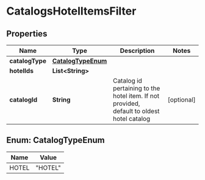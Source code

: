 

# CatalogsHotelItemsFilter


## Properties

| Name | Type | Description | Notes |
|------------ | ------------- | ------------- | -------------|
|**catalogType** | [**CatalogTypeEnum**](#CatalogTypeEnum) |  |  |
|**hotelIds** | **List&lt;String&gt;** |  |  |
|**catalogId** | **String** | Catalog id pertaining to the hotel item. If not provided, default to oldest hotel catalog |  [optional] |



## Enum: CatalogTypeEnum

| Name | Value |
|---- | -----|
| HOTEL | &quot;HOTEL&quot; |



